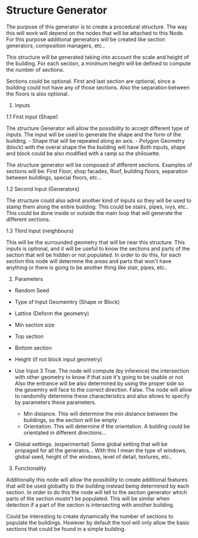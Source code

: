 # Structure Generator 

The purpose of this generator is to create a procedural structure. The way this will work will depend on the nodes that will be 
attached to this Node. For this purpose additional generators will be created like section generators, composition managers, etc..

This structure will be generated taking into account the scale and height of the building. 
For each section, a minimum height will be defined to compute the number of sections.

Sections could be optional. First and last section are optional, since a building could not have any of those sections. 
Also the separation between the floors is also optional.

1. Inputs
		
1.1 First input (Shape)

The structure Generator will allow the possibility to accept different type of inputs. The input will be used to generate the shape and the form of the building.
	- Shape that will be repeated along an axis. 
	- Polygon Geometry (block) with the overal shape the the building will have
Both inputs, shape and block could be also modified with a ramp so the shilouette.
	
The structure generator will be composed of different sections. 
Examples of sections will be: First Floor, shop facades, Roof, building floors, separation between buildings, special floors, etc... 
	
1.2 Second Input (Generators)
		
The structure could also admit another kind of inputs so they will be used to stamp them along the entire building. This could be stairs, pipes, ivys, etc..
This could be done inside or outside the main loop that will generate the different sections.

1.3 Third Input (neighbours)

This will be the surrounded geometry that will be near this structure. This inputs is optional, and it will be useful to know the sections and
parts of the section that will be hidden or not populated. In order to do this, for each section this node will determine the areas and parts that
won't have anything or there is going to be another thing like stair, pipes, etc..

2. Parameters

- Random Seed
- Type of Input Geomemtry (Shape or Block)
- Lattice (Deform the geometry)

- Min section size
- Top section
- Bottom section
- Height (if not block input geometry)

- Use Input 3 
	True. The node will compute (by inference) the intersection with other geometry to know if that size it's going to be usable or not
			   Also the entrance will be also determined by using the proper side so the geoemtry will face to the correct direction.
	False. The node will allow to randomilly determine these characteristics and also allows to specify by parameters these parameters.

	- Min distance. This will determine the min distance between the buildings, so the section will be empty
	- Orientation. This will determine if the orientation. A bulding could be orientated in different directions...
	   
- Global settings. (experimental)
	Some global setting that will be propaged for all the generatos...
	With this I mean the type of windows, global seed, height of the windows, level of detail, textures, etc..
		   
3. Functionality

Additionally this node will allow the possibility to create additional features that will be used globallty to the building instead being determined
by each section. In order to do this the node will tell to the section generator which parts of the section mustn't be populated. This will be similar
when detection if a part of the section is intersecting with another building.

Could be interesting to create dynamically the number of sections to populate the buildings. However by default the tool will only allow the basic
sections that could be found in a simple building.




